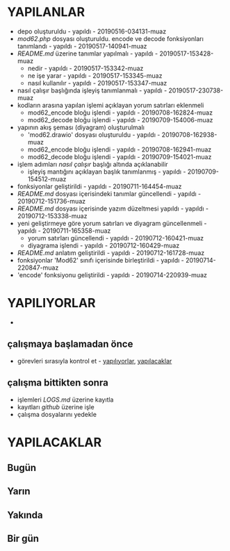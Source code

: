 # YAPILANLAR
- depo oluşturuldu - yapıldı - 20190516-034131-muaz
- *mod62.php* dosyası oluşturuldu. encode ve decode fonksiyonları tanımlandı - yapıldı - 20190517-140941-muaz
- *README.md* üzerine tanımlar yapılmalı - yapıldı - 20190517-153428-muaz
    - nedir - yapıldı - 20190517-153342-muaz
    - ne işe yarar - yapıldı - 20190517-153345-muaz
    - nasıl kullanılır - yapıldı - 20190517-153347-muaz
- nasıl çalışır başlığında işleyiş tanımlanmalı - yapıldı - 20190517-230738-muaz
- kodların arasına yapılan işlemi açıklayan yorum satırları eklenmeli
    - mod62_encode bloğu işlendi - yapıldı - 20190708-162824-muaz
    - mod62_decode bloğu işlendi - yapıldı - 20190709-154006-muaz
- yapının akış şeması (diyagram) oluşturulmalı
    - 'mod62.drawio' dosyası oluşturuldu - yapıldı - 20190708-162938-muaz
    - mod62_encode bloğu işlendi - yapıldı - 20190708-162941-muaz
    - mod62_decode bloğu işlendi - yapıldı - 20190709-154021-muaz
- işlem adımları *nasıl çalışır* başlığı altında açıklanabilir
    - işleyiş mantığını açıklayan başlık tanımlanmış - yapıldı - 20190709-154512-muaz
- fonksiyonlar geliştirildi - yapıldı - 20190711-164454-muaz
- *README.md* dosyası içerisindeki tanımlar güncellendi - yapıldı - 20190712-151736-muaz
- *README.md* dosyası içerisinde yazım düzeltmesi yapıldı - yapıldı - 20190712-153338-muaz
- yeni geliştirmeye göre yorum satırları ve diyagram güncellenmeli - yapıldı - 20190711-165358-muaz
    - yorum satırları güncellendi - yapıldı - 20190712-160421-muaz
    - diyagrama işlendi - yapıldı - 20190712-160429-muaz
- *README.md* anlatım geliştirildi - yapıldı - 20190712-161728-muaz
- fonksiyonlar 'Mod62' sınıfı içerisinde birleştirildi - yapıldı - 20190714-220847-muaz
- 'encode' fonksiyonu geliştirildi - yapıldı - 20190714-220939-muaz

# YAPILIYORLAR

- 

## çalışmaya başlamadan önce
- görevleri sırasıyla kontrol et - [yapılıyorlar](#yaplyorlar), [yapılacaklar](#yaplacaklar)

## çalışma bittikten sonra
- işlemleri *LOGS.md* üzerine kayıtla
- kayıtları *github* üzerine işle
- çalışma dosyalarını yedekle

# YAPILACAKLAR
## Bugün
## Yarın
## Yakında
## Bir gün
